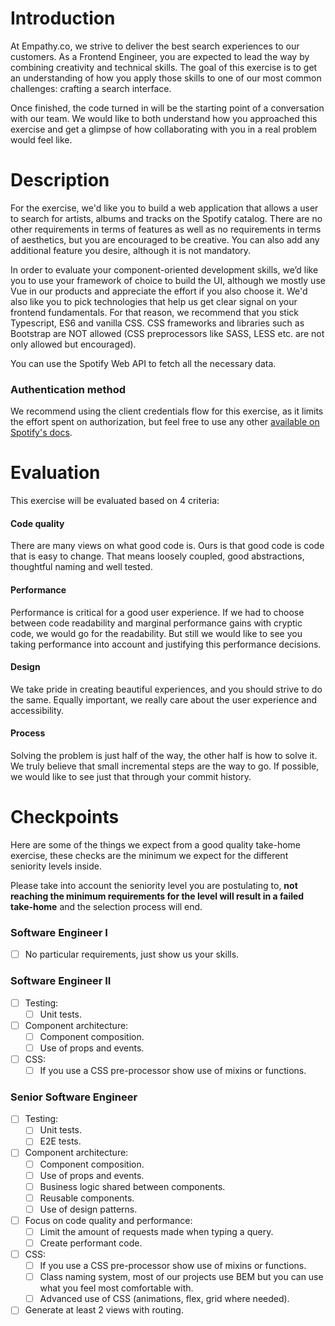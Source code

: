 # Introduction

At Empathy.co, we strive to deliver the best search experiences to our customers. As a Frontend Engineer, you are
expected to lead the way by combining creativity and technical skills. The goal of this exercise is to get an
understanding of how you apply those skills to one of our most common challenges: crafting a search interface.

Once finished, the code turned in will be the starting point of a conversation with our team. We would like to both
understand how you approached this exercise and get a glimpse of how collaborating with you in a real problem
would feel like.

# Description

For the exercise, we'd like you to build a web application that allows a user to search for artists, albums and tracks
on the Spotify catalog. There are no other requirements in terms of features as well as no requirements in terms of
aesthetics, but you are encouraged to be creative. You can also add any additional feature you desire, although it is
not mandatory.

In order to evaluate your component-oriented development skills, we’d like you to use your framework of choice to build
the UI, although we mostly use Vue in our products and appreciate the effort if you also choose it. We'd also like you
to pick technologies that help us get clear signal on your frontend fundamentals. For that reason, we recommend that you
stick Typescript, ES6 and vanilla CSS. CSS frameworks and libraries such as Bootstrap are NOT allowed
(CSS preprocessors like SASS, LESS etc. are not only allowed but encouraged).

You can use the Spotify Web API to fetch all the necessary data.

### Authentication method

We recommend using the client credentials flow for this exercise, as it limits the effort spent on authorization,
but feel free to use any other [available on Spotify's docs](https://developer.spotify.com/documentation/general/guides/authorization-guide/).

# Evaluation

This exercise will be evaluated based on 4 criteria:


#### Code quality

There are many views on what good code is. Ours is that good code is code that is easy to change. That means loosely
coupled, good abstractions, thoughtful naming and well tested.

#### Performance

Performance is critical for a good user experience. If we had to choose between code readability and marginal
performance gains with cryptic code, we would go for the readability. But still we would like to see you taking
performance into account and justifying this performance decisions.

#### Design

We take pride in creating beautiful experiences, and you should strive to do the same. Equally important, we really care
about the user experience and accessibility.

#### Process

Solving the problem is just half of the way, the other half is how to solve it. We truly believe that small incremental
steps are the way to go. If possible, we would like to see just that through your commit history.

# Checkpoints

Here are some of the things we expect from a good quality take-home exercise, these checks are the minimum we expect for
the different seniority levels inside.

Please take into account the seniority level you are postulating to, **not reaching the minimum requirements for the
level will result in a failed take-home** and the selection process will end.

### Software Engineer I
- [ ] No particular requirements, just show us your skills.

### Software Engineer II
- [ ] Testing:
    - [ ] Unit tests.
- [ ] Component architecture:
    - [ ] Component composition.
    - [ ] Use of props and events.
- [ ] CSS:
    - [ ] If you use a CSS pre-processor show use of mixins or functions.

### Senior Software Engineer
- [ ] Testing:
    - [ ] Unit tests.
    - [ ] E2E tests.
- [ ] Component architecture:
    - [ ] Component composition.
    - [ ] Use of props and events.
    - [ ] Business logic shared between components.
    - [ ] Reusable components.
    - [ ] Use of design patterns.
- [ ] Focus on code quality and performance:
    - [ ] Limit the amount of requests made when typing a query.
    - [ ] Create performant code.
- [ ] CSS:
    - [ ] If you use a CSS pre-processor show use of mixins or functions.
    - [ ] Class naming system, most of our projects use BEM but you can use what you feel most comfortable with.
    - [ ] Advanced use of CSS (animations, flex, grid where needed).
- [ ] Generate at least 2 views with routing.
